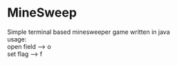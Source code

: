 # MineSweep

Simple terminal based minesweeper game written in java  
usage:  
open field --> o <x> <y>  
set flag --> f <x> <y>  
